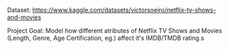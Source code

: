 Dataset: https://www.kaggle.com/datasets/victorsoeiro/netflix-tv-shows-and-movies

Project Goal: Model how different atributes of Netflix TV Shows and Movies (Length, Genre, Age Certification, eg.) affect it's IMDB/TMDB rating.s